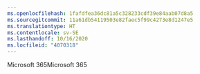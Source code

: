 ```yaml
---
ms.openlocfilehash: 1fafdfea36dc81a5c328233cdf39e84aab07d8a5
ms.sourcegitcommit: 11a61db54119503e82faec5f99c4273e8d1247e5
ms.translationtype: HT
ms.contentlocale: sv-SE
ms.lasthandoff: 10/16/2020
ms.locfileid: "4070318"
---
```

<span data-ttu-id="6448f-101">Microsoft 365</span><span class="sxs-lookup"><span data-stu-id="6448f-101">Microsoft 365</span></span>
